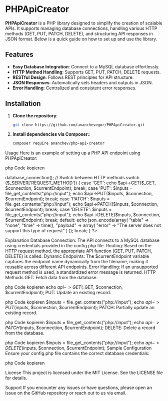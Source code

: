 # PHPApiCreator

**PHPApiCreator** is a PHP library designed to simplify the creation of scalable APIs. It supports managing database connections, handling various HTTP methods (GET, PUT, PATCH, DELETE), and structuring API responses in JSON format. Below is a quick guide on how to set up and use the library.

## Features

- **Easy Database Integration**: Connect to a MySQL database effortlessly.
- **HTTP Method Handling**: Supports GET, PUT, PATCH, DELETE requests.
- **RESTful Design**: Follows REST principles for API structure.
- **JSON Responses**: Automatically sets headers and outputs in JSON.
- **Error Handling**: Centralized and consistent error responses.

## Installation

1. **Clone the repository**:

   ```bash
   git clone https://github.com/ananchevegor/PHPApiCreator.git

2. **Install dependencies via Composer:**:

   ```bash
   composer require ananchev/php-api-creator


Usage
Here is an example of setting up a PHP API endpoint using PHPApiCreator:

php
Code kopieren
<?php
require_once 'PhpApiCreator.php';
header('Content-Type: application/json; charset=utf-8');
require_once("../../config.php");

// Extract current endpoint name from the file
$currentEndpoint = pathinfo(__FILE__, PATHINFO_FILENAME);

// Initialize the API with database credentials
$api = new PHPApiCreator($db_host, $db_name, $db_user, $db_pass);

// Establish a database connection
$connection = $api->database_connection();

// Switch between HTTP methods
switch ($_SERVER['REQUEST_METHOD']) {
    case 'GET':
        echo $api->GET($_GET, $connection, $currentEndpoint);
        break;
    case 'PUT':
        $inputs = file_get_contents("php://input");
        echo $api->PUT($inputs, $connection, $currentEndpoint);
        break;
    case 'PATCH':
        $inputs = file_get_contents("php://input");
        echo $api->PATCH($inputs, $connection, $currentEndpoint);
        break;
    case 'DELETE':
        $inputs = file_get_contents("php://input");
        echo $api->DELETE($inputs, $connection, $currentEndpoint);
        break;
    default:
        echo json_encode(array(
            "table" => "none",
            "time" => time(),
            "payload" => array(
                "error" => "The server does not support this type of request"
            )
        ));
        break;
}
?>
Explanation
Database Connection: The API connects to a MySQL database using credentials provided in the config.php file.
Routing: Based on the HTTP request method, the appropriate API function (GET, PUT, PATCH, DELETE) is called.
Dynamic Endpoints: The $currentEndpoint variable captures the endpoint name dynamically from the filename, making it reusable across different API endpoints.
Error Handling: If an unsupported request method is used, a standardized error message is returned.
HTTP Methods
GET: Fetch data from the database.

php
Code kopieren
echo $api->GET($_GET, $connection, $currentEndpoint);
PUT: Update an existing record.

php
Code kopieren
$inputs = file_get_contents("php://input");
echo $api->PUT($inputs, $connection, $currentEndpoint);
PATCH: Partially update an existing record.

php
Code kopieren
$inputs = file_get_contents("php://input");
echo $api->PATCH($inputs, $connection, $currentEndpoint);
DELETE: Delete a record from the database.

php
Code kopieren
$inputs = file_get_contents("php://input");
echo $api->DELETE($inputs, $connection, $currentEndpoint);
Sample Configuration
Ensure your config.php file contains the correct database credentials:

php
Code kopieren
<?php
$db_host = 'localhost';
$db_name = 'your_database_name';
$db_user = 'your_username';
$db_pass = 'your_password';
?>
License
This project is licensed under the MIT License. See the LICENSE file for details.

Support
If you encounter any issues or have questions, please open an issue on the GitHub repository or reach out to us via email.
